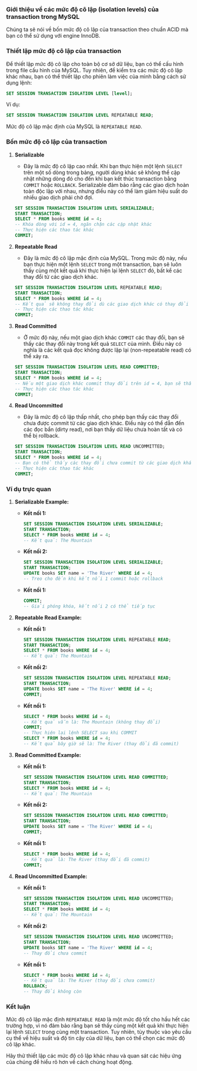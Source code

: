 ### Giới thiệu về các mức độ cô lập (isolation levels) của transaction trong MySQL

Chúng ta sẽ nói về bốn mức độ cô lập của transaction theo chuẩn ACID mà bạn có thể sử dụng với engine InnoDB.

### Thiết lập mức độ cô lập của transaction

Để thiết lập mức độ cô lập cho toàn bộ cơ sở dữ liệu, bạn có thể cấu hình trong file cấu hình của MySQL. Tuy nhiên, để kiểm tra các mức độ cô lập khác nhau, bạn có thể thiết lập cho phiên làm việc của mình bằng cách sử dụng lệnh:
```sql
SET SESSION TRANSACTION ISOLATION LEVEL [level];
```
Ví dụ:
```sql
SET SESSION TRANSACTION ISOLATION LEVEL REPEATABLE READ;
```
Mức độ cô lập mặc định của MySQL là `REPEATABLE READ`.

### Bốn mức độ cô lập của transaction

1. **Serializable**
   - Đây là mức độ cô lập cao nhất. Khi bạn thực hiện một lệnh `SELECT` trên một số dòng trong bảng, người dùng khác sẽ không thể cập nhật những dòng đó cho đến khi bạn kết thúc transaction bằng `COMMIT` hoặc `ROLLBACK`. Serializable đảm bảo rằng các giao dịch hoàn toàn độc lập với nhau, nhưng điều này có thể làm giảm hiệu suất do nhiều giao dịch phải chờ đợi.
   ```sql
   SET SESSION TRANSACTION ISOLATION LEVEL SERIALIZABLE;
   START TRANSACTION;
   SELECT * FROM books WHERE id = 4;
   -- Khóa dòng với id = 4, ngăn chặn các cập nhật khác
   -- Thực hiện các thao tác khác
   COMMIT;
   ```

2. **Repeatable Read**
   - Đây là mức độ cô lập mặc định của MySQL. Trong mức độ này, nếu bạn thực hiện một lệnh `SELECT` trong một transaction, bạn sẽ luôn thấy cùng một kết quả khi thực hiện lại lệnh `SELECT` đó, bất kể các thay đổi từ các giao dịch khác.
   ```sql
   SET SESSION TRANSACTION ISOLATION LEVEL REPEATABLE READ;
   START TRANSACTION;
   SELECT * FROM books WHERE id = 4;
   -- Kết quả sẽ không thay đổi dù các giao dịch khác có thay đổi dữ liệu
   -- Thực hiện các thao tác khác
   COMMIT;
   ```

3. **Read Committed**
   - Ở mức độ này, nếu một giao dịch khác `COMMIT` các thay đổi, bạn sẽ thấy các thay đổi này trong kết quả `SELECT` của mình. Điều này có nghĩa là các kết quả đọc không được lặp lại (non-repeatable read) có thể xảy ra.
   ```sql
   SET SESSION TRANSACTION ISOLATION LEVEL READ COMMITTED;
   START TRANSACTION;
   SELECT * FROM books WHERE id = 4;
   -- Nếu một giao dịch khác commit thay đổi trên id = 4, bạn sẽ thấy thay đổi này
   -- Thực hiện các thao tác khác
   COMMIT;
   ```

4. **Read Uncommitted**
   - Đây là mức độ cô lập thấp nhất, cho phép bạn thấy các thay đổi chưa được commit từ các giao dịch khác. Điều này có thể dẫn đến các đọc bẩn (dirty read), nơi bạn thấy dữ liệu chưa hoàn tất và có thể bị rollback.
   ```sql
   SET SESSION TRANSACTION ISOLATION LEVEL READ UNCOMMITTED;
   START TRANSACTION;
   SELECT * FROM books WHERE id = 4;
   -- Bạn có thể thấy các thay đổi chưa commit từ các giao dịch khác
   -- Thực hiện các thao tác khác
   COMMIT;
   ```

### Ví dụ trực quan

1. **Serializable Example:**
   - **Kết nối 1:**
     ```sql
     SET SESSION TRANSACTION ISOLATION LEVEL SERIALIZABLE;
     START TRANSACTION;
     SELECT * FROM books WHERE id = 4;
     -- Kết quả: The Mountain
     ```
   - **Kết nối 2:**
     ```sql
     SET SESSION TRANSACTION ISOLATION LEVEL SERIALIZABLE;
     START TRANSACTION;
     UPDATE books SET name = 'The River' WHERE id = 4;
     -- Treo cho đến khi kết nối 1 commit hoặc rollback
     ```
   - **Kết nối 1:**
     ```sql
     COMMIT;
     -- Giải phóng khóa, kết nối 2 có thể tiếp tục
     ```

2. **Repeatable Read Example:**
   - **Kết nối 1:**
     ```sql
     SET SESSION TRANSACTION ISOLATION LEVEL REPEATABLE READ;
     START TRANSACTION;
     SELECT * FROM books WHERE id = 4;
     -- Kết quả: The Mountain
     ```
   - **Kết nối 2:**
     ```sql
     SET SESSION TRANSACTION ISOLATION LEVEL REPEATABLE READ;
     START TRANSACTION;
     UPDATE books SET name = 'The River' WHERE id = 4;
     COMMIT;
     ```
   - **Kết nối 1:**
     ```sql
     SELECT * FROM books WHERE id = 4;
     -- Kết quả vẫn là: The Mountain (không thay đổi)
     COMMIT;
     -- Thực hiện lại lệnh SELECT sau khi COMMIT
     SELECT * FROM books WHERE id = 4;
     -- Kết quả bây giờ sẽ là: The River (thay đổi đã commit)
     ```

3. **Read Committed Example:**
   - **Kết nối 1:**
     ```sql
     SET SESSION TRANSACTION ISOLATION LEVEL READ COMMITTED;
     START TRANSACTION;
     SELECT * FROM books WHERE id = 4;
     -- Kết quả: The Mountain
     ```
   - **Kết nối 2:**
     ```sql
     SET SESSION TRANSACTION ISOLATION LEVEL READ COMMITTED;
     START TRANSACTION;
     UPDATE books SET name = 'The River' WHERE id = 4;
     COMMIT;
     ```
   - **Kết nối 1:**
     ```sql
     SELECT * FROM books WHERE id = 4;
     -- Kết quả là: The River (thay đổi đã commit)
     COMMIT;
     ```

4. **Read Uncommitted Example:**
   - **Kết nối 1:**
     ```sql
     SET SESSION TRANSACTION ISOLATION LEVEL READ UNCOMMITTED;
     START TRANSACTION;
     SELECT * FROM books WHERE id = 4;
     -- Kết quả: The Mountain
     ```
   - **Kết nối 2:**
     ```sql
     SET SESSION TRANSACTION ISOLATION LEVEL READ UNCOMMITTED;
     START TRANSACTION;
     UPDATE books SET name = 'The River' WHERE id = 4;
     -- Thay đổi chưa commit
     ```
   - **Kết nối 1:**
     ```sql
     SELECT * FROM books WHERE id = 4;
     -- Kết quả là: The River (thay đổi chưa commit)
     ROLLBACK;
     -- Thay đổi không còn
     ```

### Kết luận

Mức độ cô lập mặc định `REPEATABLE READ` là một mức độ tốt cho hầu hết các trường hợp, vì nó đảm bảo rằng bạn sẽ thấy cùng một kết quả khi thực hiện lại lệnh `SELECT` trong cùng một transaction. Tuy nhiên, tùy thuộc vào yêu cầu cụ thể về hiệu suất và độ tin cậy của dữ liệu, bạn có thể chọn các mức độ cô lập khác.

Hãy thử thiết lập các mức độ cô lập khác nhau và quan sát các hiệu ứng của chúng để hiểu rõ hơn về cách chúng hoạt động.

